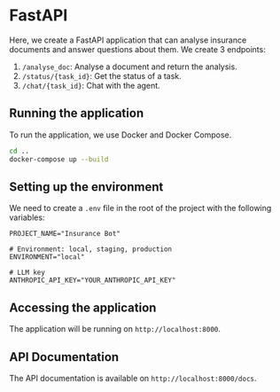 # FastAPI

Here, we create a FastAPI application that can analyse insurance documents and answer questions about them. We create 3 endpoints:

1. `/analyse_doc`: Analyse a document and return the analysis.
2. `/status/{task_id}`: Get the status of a task.
3. `/chat/{task_id}`: Chat with the agent.

## Running the application

To run the application, we use Docker and Docker Compose.

```bash
cd ..
docker-compose up --build
```

## Setting up the environment

We need to create a `.env` file in the root of the project with the following variables:

```env
PROJECT_NAME="Insurance Bot"

# Environment: local, staging, production
ENVIRONMENT="local"

# LLM key
ANTHROPIC_API_KEY="YOUR_ANTHROPIC_API_KEY"
```

## Accessing the application

The application will be running on `http://localhost:8000`.

## API Documentation

The API documentation is available on `http://localhost:8000/docs`.
